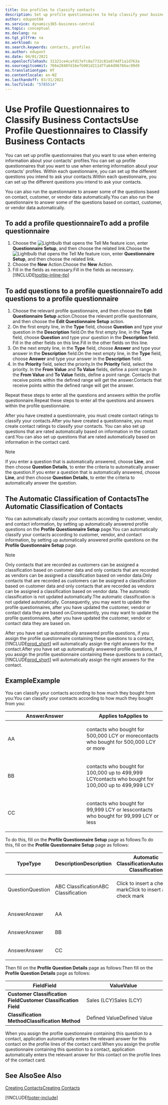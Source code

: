 ```yaml
---
title: Use profiles to classify contacts
description: Set up profile questionnaires to help classify your business contacts
author: edupont04
ms.service: dynamics365-business-central
ms.topic: conceptual
ms.devlang: na
ms.tgt_pltfrm: na
ms.workload: na
ms.search.keywords: contacts, profiles
ms.author: edupont
ms.date: 04/01/2021
ms.openlocfilehash: 31321ce4cafd17efc8a7732c81e874df1a1d763a
ms.sourcegitcommit: 766e2840fd16efb901d211d7fa64d96766ac99d9
ms.translationtype: HT
ms.contentlocale: en-NZ
ms.lasthandoff: 03/31/2021
ms.locfileid: "5785514"
---
```

# <a name="use-profile-questionnaires-to-classify-business-contacts"></a><span data-ttu-id="52615-103">Use Profile Questionnaires to Classify Business Contacts</span><span class="sxs-lookup"><span data-stu-id="52615-103">Use Profile Questionnaires to Classify Business Contacts</span></span>
<span data-ttu-id="52615-104">You can set up profile questionnaires that you want to use when entering information about your contacts' profiles.</span><span class="sxs-lookup"><span data-stu-id="52615-104">You can set up profile questionnaires that you want to use when entering information about your contacts' profiles.</span></span> <span data-ttu-id="52615-105">Within each questionnaire, you can set up the different questions you intend to ask your contacts.</span><span class="sxs-lookup"><span data-stu-id="52615-105">Within each questionnaire, you can set up the different questions you intend to ask your contacts.</span></span>  

<span data-ttu-id="52615-106">You can also run the questionnaire to answer some of the questions based on contact, customer, or vendor data automatically.</span><span class="sxs-lookup"><span data-stu-id="52615-106">You can also run the questionnaire to answer some of the questions based on contact, customer, or vendor data automatically.</span></span>  

## <a name="to-add-a-profile-questionnaire"></a><span data-ttu-id="52615-107">To add a profile questionnaire</span><span class="sxs-lookup"><span data-stu-id="52615-107">To add a profile questionnaire</span></span>
1.  <span data-ttu-id="52615-108">Choose the ![Lightbulb that opens the Tell Me feature](media/ui-search/search_small.png "Tell me what you want to do") icon, enter **Questionnaire Setup**, and then choose the related link.</span><span class="sxs-lookup"><span data-stu-id="52615-108">Choose the ![Lightbulb that opens the Tell Me feature](media/ui-search/search_small.png "Tell me what you want to do") icon, enter **Questionnaire Setup**, and then choose the related link.</span></span>  
2.  <span data-ttu-id="52615-109">Choose the **New** Action.</span><span class="sxs-lookup"><span data-stu-id="52615-109">Choose the **New** Action.</span></span>  
3.  <span data-ttu-id="52615-110">Fill in the fields as necessary.</span><span class="sxs-lookup"><span data-stu-id="52615-110">Fill in the fields as necessary.</span></span> [!INCLUDE[tooltip-inline-tip](includes/tooltip-inline-tip_md.md)]  

## <a name="to-add-questions-to-a-profile-questionnaire"></a><span data-ttu-id="52615-111">To add questions to a profile questionnaire</span><span class="sxs-lookup"><span data-stu-id="52615-111">To add questions to a profile questionnaire</span></span>
1.  <span data-ttu-id="52615-112">Choose the relevant profile questionnaire, and then choose the **Edit Questionnaire Setup** action.</span><span class="sxs-lookup"><span data-stu-id="52615-112">Choose the relevant profile questionnaire, and then choose the **Edit Questionnaire Setup** action.</span></span>  
2.  <span data-ttu-id="52615-113">On the first empty line, in the **Type** field, choose **Question** and type your question in the **Description** field.</span><span class="sxs-lookup"><span data-stu-id="52615-113">On the first empty line, in the **Type** field, choose **Question** and type your question in the **Description** field.</span></span> <span data-ttu-id="52615-114">Fill in the other fields on this line.</span><span class="sxs-lookup"><span data-stu-id="52615-114">Fill in the other fields on this line.</span></span>  
3.  <span data-ttu-id="52615-115">On the next empty line, in the **Type** field, choose **Answer** and type your answer in the **Description** field.</span><span class="sxs-lookup"><span data-stu-id="52615-115">On the next empty line, in the **Type** field, choose **Answer** and type your answer in the **Description** field.</span></span>  
4.  <span data-ttu-id="52615-116">In the **Priority** field, select the priority.</span><span class="sxs-lookup"><span data-stu-id="52615-116">In the **Priority** field, select the priority.</span></span> <span data-ttu-id="52615-117">In the **From Value** and **To Value** fields, define a point range.</span><span class="sxs-lookup"><span data-stu-id="52615-117">In the **From Value** and **To Value** fields, define a point range.</span></span> <span data-ttu-id="52615-118">Contacts that receive points within the defined range will get the answer.</span><span class="sxs-lookup"><span data-stu-id="52615-118">Contacts that receive points within the defined range will get the answer.</span></span>  

<span data-ttu-id="52615-119">Repeat these steps to enter all the questions and answers within the profile questionnaire.</span><span class="sxs-lookup"><span data-stu-id="52615-119">Repeat these steps to enter all the questions and answers within the profile questionnaire.</span></span>

<span data-ttu-id="52615-120">After you have created a questionnaire, you must create contact ratings to classify your contacts.</span><span class="sxs-lookup"><span data-stu-id="52615-120">After you have created a questionnaire, you must create contact ratings to classify your contacts.</span></span> <span data-ttu-id="52615-121">You can also set up questions that are rated automatically based on information in the contact card.</span><span class="sxs-lookup"><span data-stu-id="52615-121">You can also set up questions that are rated automatically based on information in the contact card.</span></span>  

> [!NOTE]
> <span data-ttu-id="52615-122">If you enter a question that is automatically answered, choose <STRONG>Line</STRONG>, and then choose <STRONG>Question Details</STRONG>, to enter the criteria to automatically answer the question.</span><span class="sxs-lookup"><span data-stu-id="52615-122">If you enter a question that is automatically answered, choose <STRONG>Line</STRONG>, and then choose <STRONG>Question Details</STRONG>, to enter the criteria to automatically answer the question.</span></span>

## <a name="the-automatic-classification-of-contacts"></a><span data-ttu-id="52615-123">The Automatic Classification of Contacts</span><span class="sxs-lookup"><span data-stu-id="52615-123">The Automatic Classification of Contacts</span></span>
<span data-ttu-id="52615-124">You can automatically classify your contacts according to customer, vendor, and contact information, by setting up automatically answered profile questions on the **Profile Questionnaire Setup** page.</span><span class="sxs-lookup"><span data-stu-id="52615-124">You can automatically classify your contacts according to customer, vendor, and contact information, by setting up automatically answered profile questions on the **Profile Questionnaire Setup** page.</span></span>  

> [!NOTE]
> <span data-ttu-id="52615-125">Only contacts that are recorded as customers can be assigned a classification based on customer data and only contacts that are recorded as vendors can be assigned a classification based on vendor data.</span><span class="sxs-lookup"><span data-stu-id="52615-125">Only contacts that are recorded as customers can be assigned a classification based on customer data and only contacts that are recorded as vendors can be assigned a classification based on vendor data.</span></span> <span data-ttu-id="52615-126">The automatic classification is not updated automatically.</span><span class="sxs-lookup"><span data-stu-id="52615-126">The automatic classification is not updated automatically.</span></span> <span data-ttu-id="52615-127">Consequently, you may want to update the profile questionnaires, after you have updated the customer, vendor or contact data they are based on.</span><span class="sxs-lookup"><span data-stu-id="52615-127">Consequently, you may want to update the profile questionnaires, after you have updated the customer, vendor or contact data they are based on.</span></span>  

<span data-ttu-id="52615-128">After you have set up automatically answered profile questions, if you assign the profile questionnaire containing these questions to a contact, [!INCLUDE[prod_short](includes/prod_short.md)] will automatically assign the right answers for the contact.</span><span class="sxs-lookup"><span data-stu-id="52615-128">After you have set up automatically answered profile questions, if you assign the profile questionnaire containing these questions to a contact, [!INCLUDE[prod_short](includes/prod_short.md)] will automatically assign the right answers for the contact.</span></span>  

## <a name="example"></a><span data-ttu-id="52615-129">Example</span><span class="sxs-lookup"><span data-stu-id="52615-129">Example</span></span>
<span data-ttu-id="52615-130">You can classify your contacts according to how much they bought from you:</span><span class="sxs-lookup"><span data-stu-id="52615-130">You can classify your contacts according to how much they bought from you:</span></span>

<table>
<colgroup>
<col style="width: 50%" />
<col style="width: 50%" />
</colgroup>
<thead>
<tr class="header">
<th><span data-ttu-id="52615-131"><strong>Answer</strong></span><span class="sxs-lookup"><span data-stu-id="52615-131"><strong>Answer</strong></span></span></th>
<th><span data-ttu-id="52615-132"><strong>Applies to</strong></span><span class="sxs-lookup"><span data-stu-id="52615-132"><strong>Applies to</strong></span></span></th>
</tr>
</thead>
<tbody>
<tr class="odd">
<td><p><span data-ttu-id="52615-133">A</span><span class="sxs-lookup"><span data-stu-id="52615-133">A</span></span></p></td>
<td><p><span data-ttu-id="52615-134">contacts who bought for 500,000 LCY or more</span><span class="sxs-lookup"><span data-stu-id="52615-134">contacts who bought for 500,000 LCY or more</span></span></p></td>
</tr>
<tr class="even">
<td><p><span data-ttu-id="52615-135">B</span><span class="sxs-lookup"><span data-stu-id="52615-135">B</span></span></p></td>
<td><p><span data-ttu-id="52615-136">contacts who bought for 100,000 up to 499,999 LCY</span><span class="sxs-lookup"><span data-stu-id="52615-136">contacts who bought for 100,000 up to 499,999 LCY</span></span></p></td>
</tr>
<tr class="odd">
<td><p><span data-ttu-id="52615-137">C</span><span class="sxs-lookup"><span data-stu-id="52615-137">C</span></span></p></td>
<td><p><span data-ttu-id="52615-138">contacts who bought for 99,999 LCY or less</span><span class="sxs-lookup"><span data-stu-id="52615-138">contacts who bought for 99,999 LCY or less</span></span></p></td>
</tr>
</tbody>
</table>

<span data-ttu-id="52615-139">To do this, fill on the **Profile Questionnaire Setup** page as follows:</span><span class="sxs-lookup"><span data-stu-id="52615-139">To do this, fill on the **Profile Questionnaire Setup** page as follows:</span></span>


<table>
<colgroup>
<col style="width: 20%" />
<col style="width: 20%" />
<col style="width: 20%" />
<col style="width: 20%" />
<col style="width: 20%" />
</colgroup>
<thead>
<tr class="header">
<th><span data-ttu-id="52615-140"><strong>Type</strong></span><span class="sxs-lookup"><span data-stu-id="52615-140"><strong>Type</strong></span></span></th>
<th><span data-ttu-id="52615-141"><strong>Description</strong></span><span class="sxs-lookup"><span data-stu-id="52615-141"><strong>Description</strong></span></span></th>
<th><span data-ttu-id="52615-142"><strong>Automatic Classification</strong></span><span class="sxs-lookup"><span data-stu-id="52615-142"><strong>Automatic Classification</strong></span></span></th>
<th><span data-ttu-id="52615-143"><strong>From Value</strong></span><span class="sxs-lookup"><span data-stu-id="52615-143"><strong>From Value</strong></span></span></th>
<th><span data-ttu-id="52615-144"><strong>To Value</strong></span><span class="sxs-lookup"><span data-stu-id="52615-144"><strong>To Value</strong></span></span></th>
</tr>
</thead>
<tbody>
<tr class="odd">
<td><p><span data-ttu-id="52615-145">Question</span><span class="sxs-lookup"><span data-stu-id="52615-145">Question</span></span></p></td>
<td><p><span data-ttu-id="52615-146">ABC Classification</span><span class="sxs-lookup"><span data-stu-id="52615-146">ABC Classification</span></span></p></td>
<td><p><span data-ttu-id="52615-147">Click to insert a check mark</span><span class="sxs-lookup"><span data-stu-id="52615-147">Click to insert a check mark</span></span></p></td>
<td><p> </p></td>
<td><p> </p></td>
</tr>
<tr class="even">
<td><p><span data-ttu-id="52615-148">Answer</span><span class="sxs-lookup"><span data-stu-id="52615-148">Answer</span></span></p></td>
<td><p><span data-ttu-id="52615-149">A</span><span class="sxs-lookup"><span data-stu-id="52615-149">A</span></span></p></td>
<td><p> </p></td>
<td><p><span data-ttu-id="52615-150">500,000</span><span class="sxs-lookup"><span data-stu-id="52615-150">500,000</span></span></p></td>
<td><p> </p></td>
</tr>
<tr class="odd">
<td><p><span data-ttu-id="52615-151">Answer</span><span class="sxs-lookup"><span data-stu-id="52615-151">Answer</span></span></p></td>
<td><p><span data-ttu-id="52615-152">B</span><span class="sxs-lookup"><span data-stu-id="52615-152">B</span></span></p></td>
<td><p> </p></td>
<td><p><span data-ttu-id="52615-153">100,000</span><span class="sxs-lookup"><span data-stu-id="52615-153">100,000</span></span></p></td>
<td><p><span data-ttu-id="52615-154">499,999</span><span class="sxs-lookup"><span data-stu-id="52615-154">499,999</span></span></p></td>
</tr>
<tr class="even">
<td><p><span data-ttu-id="52615-155">Answer</span><span class="sxs-lookup"><span data-stu-id="52615-155">Answer</span></span></p></td>
<td><p><span data-ttu-id="52615-156">C</span><span class="sxs-lookup"><span data-stu-id="52615-156">C</span></span></p></td>
<td><p> </p></td>
<td><p> </p></td>
<td><p><span data-ttu-id="52615-157">99,999</span><span class="sxs-lookup"><span data-stu-id="52615-157">99,999</span></span></p></td>
</tr>
</tbody>
</table>

<span data-ttu-id="52615-158">Then fill on the **Profile Question Details** page as follows:</span><span class="sxs-lookup"><span data-stu-id="52615-158">Then fill on the **Profile Question Details** page as follows:</span></span>
<table>
<colgroup>
<col style="width: 50%" />
<col style="width: 50%" />
</colgroup>
<thead>
<tr class="header">
<th><span data-ttu-id="52615-159"><strong>Field</strong></span><span class="sxs-lookup"><span data-stu-id="52615-159"><strong>Field</strong></span></span></th>
<th><span data-ttu-id="52615-160"><strong>Value</strong></span><span class="sxs-lookup"><span data-stu-id="52615-160"><strong>Value</strong></span></span></th>
</tr>
</thead>
<tbody>
<tr>
<td><span data-ttu-id="52615-161"><strong>Customer Classification Field</strong></span><span class="sxs-lookup"><span data-stu-id="52615-161"><strong>Customer Classification Field</strong></span></span></td>
<td><span data-ttu-id="52615-162"><emphasis>Sales (LCY)</emphasis></span><span class="sxs-lookup"><span data-stu-id="52615-162"><emphasis>Sales (LCY)</emphasis></span></span></td>
</tr>
<tr>
<td><span data-ttu-id="52615-163"><strong>Classification Method</strong></span><span class="sxs-lookup"><span data-stu-id="52615-163"><strong>Classification Method</strong></span></span></td>
<td><span data-ttu-id="52615-164"><emphasis>Defined Value</emphasis></span><span class="sxs-lookup"><span data-stu-id="52615-164"><emphasis>Defined Value</emphasis></span></span></td>
</tr>
</tbody>
</table>

<span data-ttu-id="52615-165">When you assign the profile questionnaire containing this question to a contact, application automatically enters the relevant answer for this contact on the profile lines of the contact card.</span><span class="sxs-lookup"><span data-stu-id="52615-165">When you assign the profile questionnaire containing this question to a contact, application automatically enters the relevant answer for this contact on the profile lines of the contact card.</span></span>

## <a name="see-also"></a><span data-ttu-id="52615-166">See Also</span><span class="sxs-lookup"><span data-stu-id="52615-166">See Also</span></span>
[<span data-ttu-id="52615-167">Creating Contacts</span><span class="sxs-lookup"><span data-stu-id="52615-167">Creating Contacts</span></span>](marketing-create-contact-companies.md)  


[!INCLUDE[footer-include](includes/footer-banner.md)]